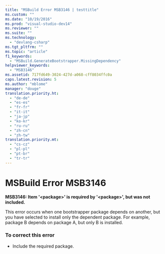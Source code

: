 ```yaml
---
title: "MSBuild Error MSB3146 | testtitle"
ms.custom: ""
ms.date: "10/19/2016"
ms.prod: "visual-studio-dev14"
ms.reviewer: ""
ms.suite: ""
ms.technology: 
  - "devlang-csharp"
ms.tgt_pltfrm: ""
ms.topic: "article"
f1_keywords: 
  - "MSBuild.GenerateBootstrapper.MissingDependency"
helpviewer_keywords: 
  - "MSB3146"
ms.assetid: 717fd649-3024-427d-a068-cff8034ffc0a
caps.latest.revision: 5
ms.author: "mblome"
manager: "douge"
translation.priority.ht: 
  - "de-de"
  - "es-es"
  - "fr-fr"
  - "it-it"
  - "ja-jp"
  - "ko-kr"
  - "ru-ru"
  - "zh-cn"
  - "zh-tw"
translation.priority.mt: 
  - "cs-cz"
  - "pl-pl"
  - "pt-br"
  - "tr-tr"
---
```

# MSBuild Error MSB3146
**MSB3146: Item '\<package>' is required by '\<package>', but was not included.**  
  
 This error occurs when one bootstrapper package depends on another, but you have selected to install only the dependent package. For example, package B depends on package A, but only B is installed.  
  
### To correct this error  
  
-   Include the required package.